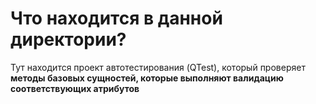 # Что находится в данной директории?
Тут находится проект автотестирования (QTest), который проверяет **методы базовых сущностей, которые выполняют валидацию соответствующих атрибутов**